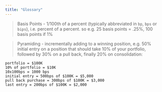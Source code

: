 ```yaml
---
title: "Glossary"
---
```


> Basis Points - 1/100th of a percent (typically abbreviated in `bp`, `bps` or `bips`), i.e. percent of a percent. so e.g. 25 basis points = .25%, 100 basis points if 1%  

> Pyramiding - incrementally adding to a winning position, e.g. 50% initial entry on a position that should take 10% of your portfolio, followed by 30% on a pull back, finally 20% on consolidation:

```
portfolio = $100K
10% of portfolio = $10K
10x100bps = 1000 bps 
initial entry = 500bps of $100K = $5,000
pull back purchase = 300bps of $100K = $3,000
last entry = 200bps of $100K = $2,000
```
